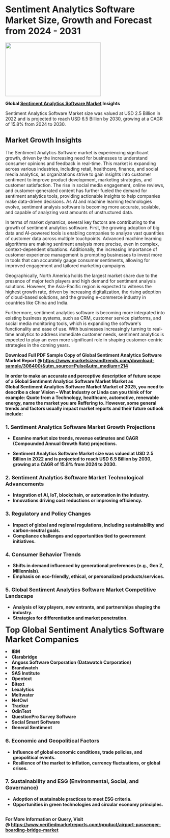 <H1>Sentiment Analytics Software Market Size, Growth and Forecast from 2024 - 2031</H1><img class="aligncenter size-medium wp-image-584254" src="https://thirdeyenews.in/wp-content/uploads/2024/09/Global-Market-Research-300x168.jpeg" alt="" width="300" height="168" /><p><strong>Global&nbsp;<a href="https://www.marketsizeandtrends.com/download-sample/306400/&amp;utm_source=Pulse&amp;utm_medium=214">Sentiment Analytics Software Market</a> Insights</strong></p><p>Sentiment Analytics Software Market size was valued at USD 2.5 Billion in 2022 and is projected to reach USD 6.5 Billion by 2030, growing at a CAGR of 15.8% from 2024 to 2030.</p><p><h2>Market Growth Insights</h2> <p>The Sentiment Analytics Software market is experiencing significant growth, driven by the increasing need for businesses to understand consumer opinions and feedback in real-time. This market is expanding across various industries, including retail, healthcare, finance, and social media analytics, as organizations strive to gain insights into customer sentiment to improve product development, marketing strategies, and customer satisfaction. The rise in social media engagement, online reviews, and customer-generated content has further fueled the demand for sentiment analytics tools, providing actionable insights to help companies make data-driven decisions. As AI and machine learning technologies evolve, sentiment analysis software is becoming more accurate, scalable, and capable of analyzing vast amounts of unstructured data.</p> <p><strong></strong></p> <p>In terms of market dynamics, several key factors are contributing to the growth of sentiment analytics software. First, the growing adoption of big data and AI-powered tools is enabling companies to analyze vast quantities of customer data across multiple touchpoints. Advanced machine learning algorithms are making sentiment analysis more precise, even in complex, context-dependent situations. Additionally, the increasing importance of customer experience management is prompting businesses to invest more in tools that can accurately gauge consumer sentiments, allowing for improved engagement and tailored marketing campaigns.</p> <p>Geographically, North America holds the largest market share due to the presence of major tech players and high demand for sentiment analysis solutions. However, the Asia-Pacific region is expected to witness the highest growth rate, driven by increasing digitalization, the rising adoption of cloud-based solutions, and the growing e-commerce industry in countries like China and India.</p> <p>Furthermore, sentiment analytics software is becoming more integrated into existing business systems, such as CRM, customer service platforms, and social media monitoring tools, which is expanding the software's functionality and ease of use. With businesses increasingly turning to real-time analytics to address immediate customer needs, sentiment analytics is expected to play an even more significant role in shaping customer-centric strategies in the coming years.</p> <p><strong></p><p><span class=""><strong>Download Full PDF Sample Copy of Global Sentiment Analytics Software Market Report</strong> @ <a href="https://www.marketsizeandtrends.com/download-sample/306400/&amp;utm_source=Pulse&amp;utm_medium=214" target="_blank">https://www.marketsizeandtrends.com/download-sample/306400/&amp;utm_source=Pulse&amp;utm_medium=214</a></span></p><p>In order to make an accurate and perceptive description of future scope of a Global&nbsp;Sentiment Analytics Software Market Market as Global&nbsp;Sentiment Analytics Software Market Market of 2025, you need to describe a clear Vision &ndash; What Industry or Linda can you think of for example: Quote from a Technology, healthcare, automotive, renewable energy, name the market you are Reffering to. However, some general trends and factors usually impact market reports and their future outlook include:</p><h3>1.&nbsp;<strong>Sentiment Analytics Software Market Growth Projections</strong></h3><ul><li>Examine market size trends, revenue estimates and CAGR (Compounded Annual Growth Rate) projections.</li><li><p>Sentiment Analytics Software Market size was valued at USD 2.5 Billion in 2022 and is projected to reach USD 6.5 Billion by 2030, growing at a CAGR of 15.8% from 2024 to 2030.</p></li></ul><h3>2.&nbsp;<strong>Sentiment Analytics Software Market Technological Advancements</strong></h3><ul><li>Integration of AI, IoT, blockchain, or automation in the industry.</li><li>Innovations driving cost reductions or improving efficiency.</li></ul><h3>3.&nbsp;<strong>Regulatory and Policy Changes</strong></h3><ul><li>Impact of global and regional regulations, including sustainability and carbon-neutral goals.</li><li>Compliance challenges and opportunities tied to government initiatives.</li></ul><h3>4.&nbsp;<strong>Consumer Behavior Trends</strong></h3><ul><li>Shifts in demand influenced by generational preferences (e.g., Gen Z, Millennials).</li><li>Emphasis on eco-friendly, ethical, or personalized products/services.</li></ul><h3>5.&nbsp;<strong>Global Sentiment Analytics Software Market Competitive Landscape</strong></h3><ul><li>Analysis of key players, new entrants, and partnerships shaping the industry.</li><li>Strategies for differentiation and market penetration.</li></ul><p data-pm-slice="1 1 []"><span style="color: inherit; font-family: inherit; font-size: 25px;">Top Global Sentiment Analytics Software Market Companies</span></p><div class="" data-test-id=""><p><li>IBM</li><li> Clarabridge</li><li> Angoss Software Corporation (Datawatch Corporation)</li><li> Brandwatch</li><li> SAS Institute</li><li> Opentext</li><li> Bitext</li><li> Lexalytics</li><li> Meltwater</li><li> NetOwl</li><li> Trackur</li><li> OdinText</li><li> QuestionPro Survey Software</li><li> Social Smart Software</li><li> General Sentiment</li></p></div><h3>6.&nbsp;<strong>Economic and Geopolitical Factors</strong></h3><ul><li>Influence of global economic conditions, trade policies, and geopolitical events.</li><li>Resilience of the market to inflation, currency fluctuations, or global crises.</li></ul><h3>7.&nbsp;<strong>Sustainability and ESG (Environmental, Social, and Governance)</strong></h3><ul><li>Adoption of sustainable practices to meet ESG criteria.</li><li>Opportunities in green technologies and circular economy principles.</li></ul><h2><strong style="font-size: 14px;">For More Information or Query, Visit @&nbsp;</strong><a style="background-color: #ffffff; font-size: 14px;" href="https://www.marketsizeandtrends.com/report/sentiment-analytics-software-market/" target="_blank">https://www.verifiedmarketreports.com/product/airport-passenger-boarding-bridge-market</a></h2>
